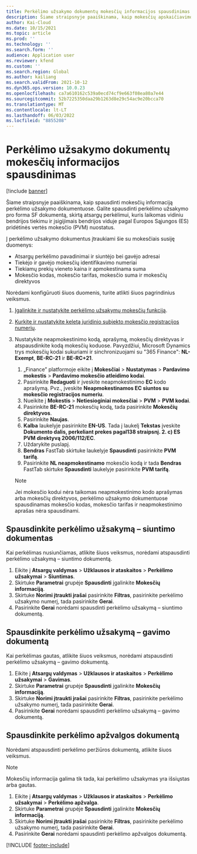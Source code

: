 ```yaml
---
title: Perkėlimo užsakymo dokumentų mokesčių informacijos spausdinimas
description: Šiame straipsnyje paaiškinama, kaip mokesčių apskaičiavimo tarnybos nustatytą mokesčių informaciją galima išspausdinti perkėlimo užsakymo dokumentuose.
author: Kai-Cloud
ms.date: 10/15/2021
ms.topic: article
ms.prod: ''
ms.technology: ''
ms.search.form: ''
audience: Application user
ms.reviewer: kfend
ms.custom: ''
ms.search.region: Global
ms.author: kailiang
ms.search.validFrom: 2021-10-12
ms.dyn365.ops.version: 10.0.23
ms.openlocfilehash: ca7a610162c539a0ecd74cf9e663f08ea80a7e44
ms.sourcegitcommit: 52b7225350daa29b1263d8e29c54ac9e20bcca70
ms.translationtype: MT
ms.contentlocale: lt-LT
ms.lasthandoff: 06/03/2022
ms.locfileid: "8855208"
---
```

# <a name="print-tax-information-on-transfer-order-documents"></a>Perkėlimo užsakymo dokumentų mokesčių informacijos spausdinimas

[!include [banner](../../includes/banner.md)]

Šiame straipsnyje paaiškinama, kaip spausdinti mokesčių informaciją perkėlimo užsakymo dokumentuose. Galite spausdinti perkėlimo užsakymo pro forma SF dokumentą, skirtą atsargų perkėlimui, kuris laikomas vidiniu bendrijos tiekimu ir įsigijimais bendrijos viduje pagal Europos Sąjungos (ES) pridėtinės vertės mokesčio (PVM) nuostatus. 

Į perkėlimo užsakymo dokumentus įtraukiami šie su mokesčiais susiję duomenys:

- Atsargų perkėlimo pavadinimai ir siuntėjo bei gavėjo adresai
- Tiekėjo ir gavėjo mokesčių identifikavimo numeriai
- Tiekiamų prekių vieneto kaina ir apmokestinama suma
- Mokesčio kodas, mokesčio tarifas, mokesčio suma ir mokesčių direktyvos

Norėdami konfigūruoti šiuos duomenis, turite atlikti šiuos pagrindinius veiksmus.

1. [Įgalinkite ir nustatykite perkėlimo užsakymų mokesčių funkciją](tasks/Tax-feature-support-for-transfer-order.md).
2. [Kurkite ir nustatykite keletą juridinio subjekto mokesčio registracijos numerių](emea-multiple-vat-registration-numbers.md).
3. Nustatykite neapmokestinimo kodą, aprašymą, mokesčių direktyvas ir atspausdinkite kodą mokesčių koduose. Pavyzdžiui, Microsoft Dynamics trys mokesčių kodai sukuriami ir sinchronizuojami su "365 Finance": **NL-Exempt**, **BE-RC-21** ir **BE-RC+21**.

    1. „Finance” platformoje eikite į **Mokesčiai** \> **Nustatymas** \> **Pardavimo mokestis** \> **Pardavimo mokesčio atleidimo kodai**.
    2. Pasirinkite **Redaguoti** ir įveskite neapmokestinimo **EC** kodo aprašymą. Pvz., įveskite **Neapmokestinamos EC siuntos su mokesčio registracijos numeriu**.
    3. Nueikite į **Mokestis** \> **Netiesioginiai mokesčiai** \> **PVM** \> **PVM kodai**.
    4. Pasirinkite **BE-RC-21** mokesčių kodą, tada pasirinkite **Mokesčių direktyvos**.
    5. Pasirinkite **Naujas**.
    6. **Kalba** laukelyje pasirinkite **EN-US**. Tada į laukelį **Tekstas** įveskite **Dokumento dalis, perkeliant prekes pagal138 straipsnį. 2. c) ES PVM direktyvą 2006/112/EC**.
    7. Uždarykite puslapį.
    8. **Bendras** FastTab skirtuke laukelyje **Spausdinti** pasirinkite **PVM tarifą**.
    8. Pasirinkite **NL neapmokestinamo** mokesčio kodą ir tada **Bendras** FastTab skirtuke **Spausdinti** laukelyje pasirinkite **PVM tarifą**.

    > [!NOTE] 
    > Jei mokesčio kodui nėra taikomas neapmokestinimo kodo aprašymas arba mokesčių direktyvos, perkėlimo užsakymo dokumentuose spausdinamas mokesčio kodas, mokesčio tarifas ir neapmokestinimo aprašas nėra spausdinami.

## <a name="print-the-transfer-order---shipment-document"></a>Spausdinkite perkėlimo užsakymą – siuntimo dokumentas

Kai perkėlimas nusiunčiamas, atlikite šiuos veiksmus, norėdami atspausdinti perkėlimo užsakymą – siuntimo dokumentą.

1. Eikite į **Atsargų valdymas** \> **Užklausos ir ataskaitos** \> **Perkėlimo užsakymai** \> **Siuntimas**.
2. Skirtuke **Parametrai** grupėje **Spausdinti** įgalinkite **Mokesčių informaciją**.
3. Skirtuke **Norimi įtraukti įrašai** pasirinkite **Filtras**, pasirinkite perkėlimo užsakymo numerį, tada pasirinkite **Gerai**.
4. Pasirinkite **Gerai** norėdami spausdinti perkėlimo užsakymą – siuntimo dokumentą.

## <a name="print-the-transfer-order---receipt-document"></a>Spausdinkite perkėlimo užsakymą – gavimo dokumentą

Kai perkėlimas gautas, atlikite šiuos veiksmus, norėdami atspausdinti perkėlimo užsakymą – gavimo dokumentą.

1. Eikite į **Atsargų valdymas** \> **Užklausos ir ataskaitos** \> **Perkėlimo užsakymai** \> **Gavimas**.
2. Skirtuke **Parametrai** grupėje **Spausdinti** įgalinkite **Mokesčių informaciją**.
3. Skirtuke **Norimi įtraukti įrašai** pasirinkite **Filtras**, pasirinkite perkėlimo užsakymo numerį, tada pasirinkite **Gerai**.
4. Pasirinkite **Gerai** norėdami spausdinti perkėlimo užsakymą – gavimo dokumentą.

## <a name="print-the-transfer-overview-document"></a>Spausdinkite perkėlimo apžvalgos dokumentą

Norėdami atspausdinti perkėlimo peržiūros dokumentą, atlikite šiuos veiksmus.

> [!NOTE]
> Mokesčių informacija galima tik tada, kai perkėlimo užsakymas yra išsiųstas arba gautas.

1. Eikite į **Atsargų valdymas** \> **Užklausos ir ataskaitos** \> **Perkėlimo užsakymai** \> **Perkėlimo apžvalga**.
2. Skirtuke **Parametrai** grupėje **Spausdinti** įgalinkite **Mokesčių informaciją**.
3. Skirtuke **Norimi įtraukti įrašai** pasirinkite **Filtras**, pasirinkite perkėlimo užsakymo numerį, tada pasirinkite **Gerai**.
4. Pasirinkite **Gerai** norėdami spausdinti perkėlimo apžvalgos dokumentą.

[!INCLUDE [footer-include](../../includes/footer-banner.md)]

